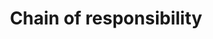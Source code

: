 ---
layout: default
title: "Chain of responsibility"
modified:
categories: behavioral
excerpt:
tags: []
image:
  feature:
  teaser: nav/400x250.png
  thumb:
---